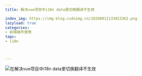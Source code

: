```yaml
---
title: 解决vue项目中i18n data里切换翻译不生效

index_img: https://img-blog.csdnimg.cn/20200812133023362.png
lazyload: true
categories:
- 前端插件使用
tags:
- i18n



---
```











![在解决vue项目中i18n data里切换翻译不生效](https://img-blog.csdnimg.cn/20200812133023362.png#pic_center)




